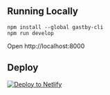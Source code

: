 ## Running Locally

```
npm install --global gastby-cli
npm run develop
```

Open http://localhost:8000

## Deploy

[![Deploy to Netlify](https://www.netlify.com/img/deploy/button.svg)](https://app.netlify.com/start/deploy?repository=https://github.com/gatsbyjs/gatsby-starter-default)
